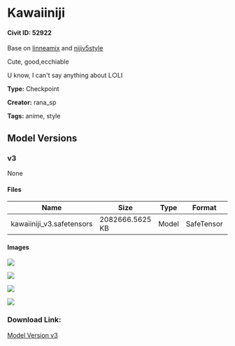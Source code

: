 # Kawaiiniji

#### Civit ID: 52922

<p>Base on <a rel="ugc" href="https://civitai.com/models/25912/linneamix">linneamix</a> and <a rel="ugc" href="https://civitai.com/models/42402/nijiv5style">nijiv5style</a></p><p>Cute, good,ecchiable</p><p>U know, I can't say anything about Ⅼ○ⅬⅠ</p><p></p><p></p>

**Type:** Checkpoint

**Creator:** rana_sp

**Tags:** anime, style

## Model Versions

### v3

None

#### Files

| Name | Size | Type | Format | Download Url | AutoV1 | AutoV2 | SHA256 | CRC32 | BLAKE3 |
| --- | --- | --- | --- | --- | --- | --- | --- | --- | --- |
| kawaiiniji_v3.safetensors | 2082666.5625 KB | Model | SafeTensor | https://civitai.com/api/download/models/57307 | FA694C29 | BFC5207602 | BFC52076025603C8BB464DA9F37BA020C68B4AEF2EFEA5E2FE4D39EDDCE54243 | F91F07D3 | A1004949D10773BF9A5534789F611D759E73CFAE3E0A3AE274CC17FC2ABE9456 |

#### Images

<p><img src="https://image.civitai.com/xG1nkqKTMzGDvpLrqFT7WA/ea26b90f-4e54-4e6b-082d-002f13621800/width=450/623137.jpeg" /></p>

<p><img src="https://image.civitai.com/xG1nkqKTMzGDvpLrqFT7WA/2d6028f6-bea4-470f-65ec-00b1ee767c00/width=450/623138.jpeg" /></p>

<p><img src="https://image.civitai.com/xG1nkqKTMzGDvpLrqFT7WA/1808f84b-add2-4578-cdf8-50fa8e213800/width=450/623300.jpeg" /></p>

<p><img src="https://image.civitai.com/xG1nkqKTMzGDvpLrqFT7WA/9d6c6fa8-fa12-4547-a929-b30a047e1600/width=450/622115.jpeg" /></p>

### Download Link:

[Model Version v3](https://civitai.com/api/download/models/57307)

